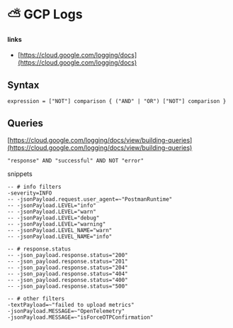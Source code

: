 # ⛅ GCP Logs

#### links

- [https://cloud.google.com/logging/docs](https://cloud.google.com/logging/docs)

## Syntax

```
expression = ["NOT"] comparison { ("AND" | "OR") ["NOT"] comparison }
```

## Queries

[https://cloud.google.com/logging/docs/view/building-queries](https://cloud.google.com/logging/docs/view/building-queries)

```
"response" AND "successful" AND NOT "error"
```

snippets

```
-- # info filters
-severity=INFO
-- -jsonPayload.request.user_agent=~"PostmanRuntime"
-- -jsonPayload.LEVEL="info"
-- -jsonPayload.LEVEL="warn"
-- -jsonPayload.LEVEL="debug"
-- -jsonPayload.LEVEL="warning"
-- -jsonPayload.LEVEL_NAME="warn"
-- -jsonPayload.LEVEL_NAME="info"

-- # response.status
-- -json_payload.response.status="200"
-- -json_payload.response.status="201"
-- -json_payload.response.status="204"
-- -json_payload.response.status="404"
-- -json_payload.response.status="400"
-- -json_payload.response.status="500"

-- # other filters
-textPayload=~"failed to upload metrics"
-jsonPayload.MESSAGE=~"OpenTelemetry"
-jsonPayload.MESSAGE=~"isForceOTPConfirmation"
```
